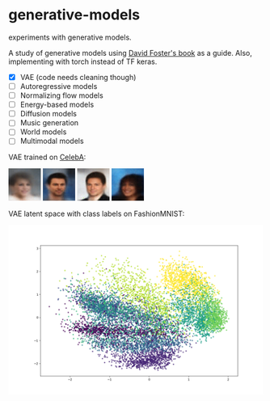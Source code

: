 # generative-models

experiments with generative models.


A study of generative models using [David Foster's book](https://www.amazon.com/Generative-Deep-Learning-Teaching-Machines/dp/1098134184/ref=asc_df_1098134184/?tag=hyprod-20&linkCode=df0&hvadid=632163212339&hvpos=&hvnetw=g&hvrand=6398669216922269101&hvpone=&hvptwo=&hvqmt=&hvdev=c&hvdvcmdl=&hvlocint=&hvlocphy=9031944&hvtargid=pla-1852750701094&psc=1) as a guide. Also, implementing with torch instead of TF keras.


- [X] VAE (code needs cleaning though)
- [ ] Autoregressive models
- [ ] Normalizing flow models
- [ ] Energy-based models
- [ ] Diffusion models
- [ ] Music generation
- [ ] World models
- [ ] Multimodal models

VAE trained on [CelebA](https://mmlab.ie.cuhk.edu.hk/projects/CelebA.html
):

![celeba35](images/reconstructed_000035.png)
![celeba65](images/reconstructed_000065.png)
![celeba79](images/reconstructed_000079.png)
![celeba94](images/reconstructed_000094.png)

VAE latent space with class labels on FashionMNIST:

![VAE fashion MNIST](images/vae.png)
